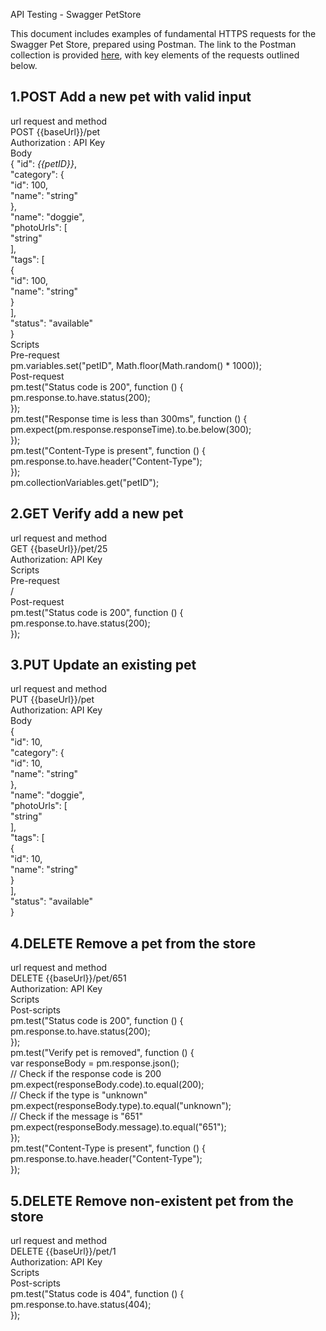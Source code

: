 API Testing \- Swagger PetStore

This document includes examples of fundamental HTTPS requests for the Swagger Pet Store, prepared using Postman. The link to the Postman collection is provided [here](https://www.postman.com/postman-damian/workspace/petstore-api-tests/collection/37603340-63206d9c-6bc6-4396-81b8-e9c85b22ae78?action=share&creator=37603340), with key elements of the requests outlined below.

## **1.POST Add a new pet with valid input**

url request and method  
POST {{baseUrl}}/pet  
Authorization : API Key  
Body  
{   "id": *{{petID}}*,  
  "category": {  
    "id": 100,  
    "name": "string"  
  },  
  "name": "doggie",  
  "photoUrls": \[  
    "string"  
  \],  
  "tags": \[  
    {  
      "id": 100,  
      "name": "string"  
   }  
  \],  
  "status": "available"  
}  
Scripts  
Pre-request  
pm.variables.set("petID", Math.floor(Math.random() \* 1000));  
Post-request  
pm.test("Status code is 200", function () {  
    pm.response.to.have.status(200);  
});  
pm.test("Response time is less than 300ms", function () {  
    pm.expect(pm.response.responseTime).to.be.below(300);  
});  
pm.test("Content-Type is present", function () {  
    pm.response.to.have.header("Content-Type");  
});  
pm.collectionVariables.get("petID");

## **2.GET Verify add a new pet**

url request and method  
GET {{baseUrl}}/pet/25  
﻿Authorization: API Key  
Scripts  
Pre-request  
/  
Post-request  
pm.test("Status code is 200", function () {  
    pm.response.to.have.status(200);  
});

## **3.PUT Update an existing pet**

url request and method  
PUT {{baseUrl}}/pet  
Authorization: API Key  
Body  
{  
  "id": 10,  
  "category": {  
    "id": 10,  
    "name": "string"  
  },  
  "name": "doggie",  
  "photoUrls": \[  
    "string"  
  \],  
  "tags": \[  
    {  
      "id": 10,  
      "name": "string"  
    }  
  \],  
  "status": "available"  
}

## **4.DELETE Remove a pet from the store**

url request and method  
DELETE {{baseUrl}}/pet/651  
Authorization: API Key  
Scripts  
Post-scripts  
pm.test("Status code is 200", function () {  
    pm.response.to.have.status(200);  
});  
pm.test("Verify pet is removed", function () {  
    var responseBody \= pm.response.json();  
    // Check if the response code is 200  
    pm.expect(responseBody.code).to.equal(200);  
    // Check if the type is "unknown"  
    pm.expect(responseBody.type).to.equal("unknown");  
    // Check if the message is "651"  
    pm.expect(responseBody.message).to.equal("651");  
});  
pm.test("Content-Type is present", function () {  
    pm.response.to.have.header("Content-Type");  
});

## **5.DELETE Remove non-existent pet from the store**

url request and method  
DELETE {{baseUrl}}/pet/1  
Authorization: API Key  
Scripts  
Post-scripts  
pm.test("Status code is 404", function () {  
    pm.response.to.have.status(404);  
});  
